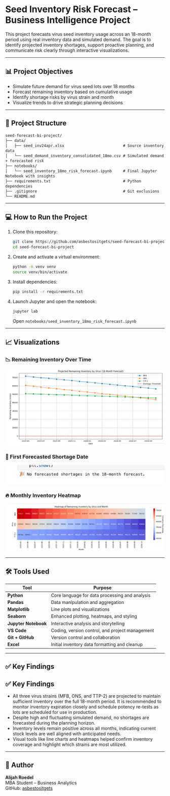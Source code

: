 # Seed Inventory Risk Forecast – Business Intelligence Project

This project forecasts virus seed inventory usage across an 18-month period using real inventory data and simulated demand. The goal is to identify projected inventory shortages, support proactive planning, and communicate risk clearly through interactive visualizations.

---

## 📊 Project Objectives

- Simulate future demand for virus seed lots over 18 months
- Forecast remaining inventory based on cumulative usage
- Identify shortage risks by virus strain and month
- Visualize trends to drive strategic planning decisions

---

## 📁 Project Structure

```text
seed-forecast-bi-project/
├── data/
│   ├── seed_inv24apr.xlsx                          # Source inventory data
│   └── seed_demand_inventory_consolidated_18mo.csv # Simulated demand + forecasted risk
├── notebooks/
│   └── seed_inventory_18mo_risk_forecast.ipynb     # Final Jupyter Notebook with insights
├── requirements.txt                                # Python dependencies
├── .gitignore                                      # Git exclusions
└── README.md
```

---

## 💻 How to Run the Project

1. Clone this repository:
   ```bash
   git clone https://github.com/asbestositgets/seed-forecast-bi-project.git
   cd seed-forecast-bi-project
   ```

2. Create and activate a virtual environment:
   ```bash
   python -m venv venv
   source venv/bin/activate     
   ```

3. Install dependencies:
   ```bash
   pip install -r requirements.txt
   ```

4. Launch Jupyter and open the notebook:
   ```bash
   jupyter lab
   ```
   Open `notebooks/seed_inventory_18mo_risk_forecast.ipynb`

---

## 📈 Visualizations

### 📉 Remaining Inventory Over Time
![Inventory Trend](images/inventory_trend.png)

### 🚨 First Forecasted Shortage Date
![Shortage Forecast](images/shortage_forecast.png)

### 🔥 Monthly Inventory Heatmap
![Inventory Heatmap](images/inventory_heatmap.png)

---

## 🛠 Tools Used

| Tool               | Purpose                                         |
|--------------------|-------------------------------------------------|
| **Python**         | Core language for data processing and analysis |
| **Pandas**         | Data manipulation and aggregation              |
| **Matplotlib**     | Line plots and visualizations                  |
| **Seaborn**        | Enhanced plotting, heatmaps, and styling       |
| **Jupyter Notebook** | Interactive analysis and storytelling        |
| **VS Code**        | Coding, version control, and project management |
| **Git + GitHub**   | Version control and collaboration              |
| **Excel**          | Initial inventory data formatting and cleanup  |

---

## ✅ Key Findings

## ✅ Key Findings

- All three virus strains (MFB, ONS, and TTP-2) are projected to maintain sufficient inventory over the full 18-month period. It is recommended to monitor inventory expiration closely and schedule potency re-tests as lots are scheduled for use in production. 
- Despite high and fluctuating simulated demand, no shortages are forecasted during the planning horizon.
- Inventory levels remain positive across all months, indicating current stock levels are well aligned with anticipated needs.
- Visual tools like line charts and heatmaps helped confirm inventory coverage and highlight which strains are most utilized.


---

## 👤 Author

**Alijah Roedel**  
MBA Student – Business Analytics  
GitHub: [asbestositgets](https://github.com/asbestositgets)

